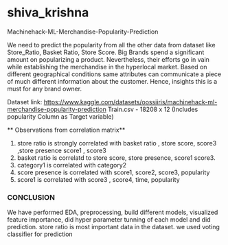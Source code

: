 # shiva_krishna
Machinehack-ML-Merchandise-Popularity-Prediction


We need to predict the popularity from all the other data from dataset like Store_Ratio, Basket Ratio, Store Score. 
Big Brands spend a significant amount on popularizing a product.  Nevertheless, their efforts go in vain while establishing the merchandise in the hyperlocal market. Based on different geographical conditions same attributes can communicate a piece of much different information about the customer. Hence, insights this is a must for any brand owner.

Dataset link: https://www.kaggle.com/datasets/oossiiris/machinehack-ml-merchandise-popularity-prediction
Train.csv - 18208 x 12  (Includes popularity Column as Target variable)

** Observations from correlation matrix**

1. store ratio is strongly correlated with basket ratio , store score, score3 ,store presence score1 , score3
2. basket ratio is correlatd to store score, store presence, score1 score3.
3. category1 is correlated with category2
4. score presence is correlated with score1, score2, score3, popularity
5. score1 is correlated with score3 , score4, time, popularity

### CONCLUSION

We have performed EDA, preprocessing, build different models, visualized feature importance, did hyper parameter tunning of each model and did prediction.
store ratio is most important data in the dataset.
we used  voting classifier for prediction
